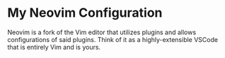 # My Neovim Configuration
Neovim is a fork of the Vim editor that utilizes plugins and allows configurations of said plugins.
Think of it as a highly-extensible VSCode that is entirely Vim and is yours.




